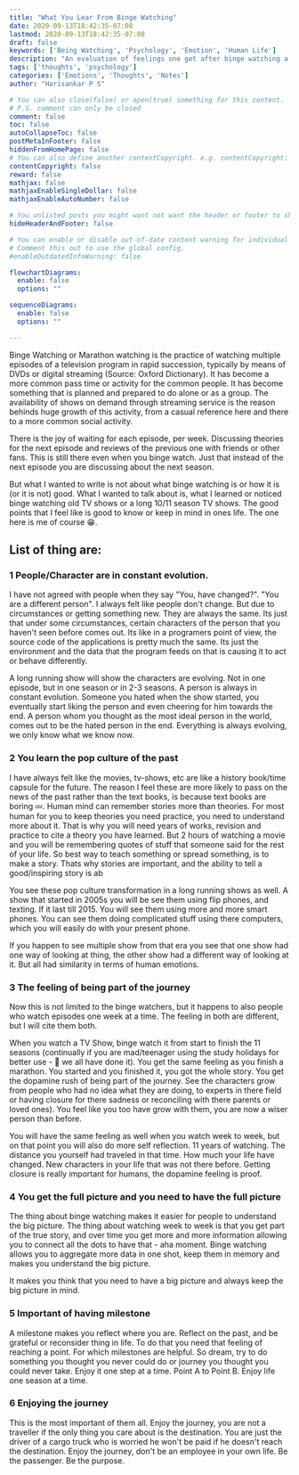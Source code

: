 ```yaml
---
title: "What You Lear From Binge Watching"
date: 2020-09-13T18:42:35-07:00
lastmod: 2020-09-13T18:42:35-07:00
draft: false
keywords: ['Being Watching', 'Psychology', 'Emotion', 'Human Life']
description: "An evaluation of feelings one get after binge watching a whole TV show of 11 seasons"
tags: ['thoughts', 'psychology']
categories: ['Emotions', 'Thoughts', 'Notes']
author: "Harisankar P S"

# You can also close(false) or open(true) something for this content.
# P.S. comment can only be closed
comment: false
toc: false
autoCollapseToc: false
postMetaInFooter: false
hiddenFromHomePage: false
# You can also define another contentCopyright. e.g. contentCopyright: "This is another copyright."
contentCopyright: false
reward: false
mathjax: false
mathjaxEnableSingleDollar: false
mathjaxEnableAutoNumber: false

# You unlisted posts you might want not want the header or footer to show
hideHeaderAndFooter: false

# You can enable or disable out-of-date content warning for individual post.
# Comment this out to use the global config.
#enableOutdatedInfoWarning: false

flowchartDiagrams:
  enable: false
  options: ""

sequenceDiagrams: 
  enable: false
  options: ""

---
```


Binge Watching or Marathon watching is the practice of watching multiple episodes of a television program in rapid succession, typically by means of DVDs or digital streaming (Source: Oxford Dictionary). It has become a more common pass time or activity for the common people. It has become something that is planned and prepared to do alone or as a group. The availability of shows on demand through streaming service is the reason behinds huge growth of this activity, from a casual reference here and there to a more common social activity.

There is the joy of waiting for each episode, per week. Discussing theories for the next episode and reviews of the previous one with friends or other fans. This is still there even when you binge watch. Just that instead of the next episode you are discussing about the next season.

But what I wanted to write is not about what binge watching is or how it is (or it is not) good. What I wanted to talk about is, what I learned or noticed binge watching old TV shows or a long 10/11 season TV shows. The good points that I feel like is good to know or keep in mind in ones life. The one here is me of course 😁.

<!--more-->

## List of thing are:

### 1 People/Character are in constant evolution.

  I have not agreed with people when they say "You, have changed?". "You are a different person". I always felt like people don't change. But due to circumstances or getting something new. They are always the same. Its just that under some circumstances, certain characters of the person that you haven't seen before comes out. Its like in a programers point of view, the source code of the applications is pretty much the same. Its just the environment and the data that the program feeds on that is causing it to act or behave differently.

  A long running show will show the characters are evolving. Not in one episode, but in one season or in 2-3 seasons. A person is always in constant evolution. Someone you hated when the show started, you eventually start liking the person and even cheering for him towards the end. A person whom you thought as the most ideal person in the world, comes out to be the hated person in the end. Everything is always evolving, we only know what we know now.

### 2 You learn the pop culture of the past

  I have always felt like the movies, tv-shows, etc are like a history book/time capsule for the future. The reason I feel these are more likely to pass on the news of the past rather than the text books, is because text books are boring 💤. Human mind can remember stories more than theories. For most human for you to keep theories you need practice, you need to understand more about it. That is why you will need years of works, revision and practice to cite a theory you have learned. But 2 hours of watching a movie and you will be remembering quotes of stuff that someone said for the rest of your life. So best way to teach something or spread something, is to make a story. Thats why stories are important, and the ability to tell a good/inspiring story is ab

  You see these pop culture transformation in a long running shows as well. A show that started in 2005s you will be see them using flip phones, and texting. If it last till 2015. You will see them using more and more smart phones. You can see them doing complicated stuff using there computers, which you will easily do with your present phone.

  If you happen to see multiple show from that era you see that one show had one way of looking at thing, the other show had a different way of looking at it. But all had similarity in terms of human emotions.

### 3 The feeling of being part of the journey

  Now this is not limited to the binge watchers, but it happens to also people who watch episodes one week at a time. The feeling in both are different, but I will cite them both.

  When you watch a TV Show, binge watch it from start to finish the 11 seasons (continually if you are mad/teenager using the study holidays for better use - 😬 we all have done it). You get the same feeling as you finish a marathon. You started and you finished it, you got the whole story. You get the dopamine rush of being part of the journey. See the characters grow from people who had no idea what they are doing, to experts in there field or having closure for there sadness or reconciling with there parents or loved ones). You feel like you too have grow with them, you are now a wiser person than before.

  You will have the same feeling as well when you watch week to week, but on that point you will also do more self reflection. 11 years of watching. The distance you yourself had traveled in that time. How much your life have changed. New characters in your life that was not there before. Getting closure is really important for humans, the dopamine feeling is proof.

### 4 You get the full picture and you need to have the full picture

  The thing about binge watching makes it easier for people to understand the big picture. The thing about watching week to week is that you get part of the true story, and over time you get more and more information allowing you to connect all the dots to have that - aha moment. Binge watching allows you to aggregate more data in one shot, keep them in memory and makes you understand the big picture.

  It makes you think that you need to have a big picture and always keep the big picture in mind.

### 5 Important of having milestone

   A milestone makes you reflect where you are. Reflect on the past, and be grateful or reconsider thing in life. To do that you need that feeling of reaching a point. For which milestones are helpful. So dream, try to do something you thought you never could do or journey you thought you could never take. Enjoy it one step at a time. Point A to Point B. Enjoy life one season at a time.


### 6 Enjoying the journey

  This is the most important of them all. Enjoy the journey, you are not a traveller if the only thing you care about is the destination. You are just the driver of a cargo truck who is worried he won't be paid if he doesn't reach the destination. Enjoy the journey, don't be an employee in your own life. Be the passenger. Be the purpose.